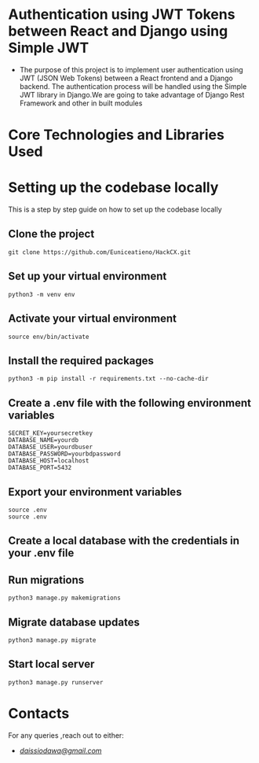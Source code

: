 # Authentication using JWT Tokens between React and Django using Simple JWT

  * The purpose of this project is to implement user authentication using JWT (JSON Web Tokens) between a React frontend and a Django backend. The authentication process will be handled using the Simple JWT library in Django.We are going to take advantage of Django Rest Framework and other in built modules

# Core Technologies and Libraries Used


  

# Setting up the codebase locally

This is a step by step guide on how to set up the codebase locally

Clone the project
----------------------
``` shellgit@github.com:daisy-carolin/ACTSVC.git
git clone https://github.com/Euniceatieno/HackCX.git
```
Set up your virtual environment
----------------------
``` shell
python3 -m venv env
```
Activate your virtual environment
----------------------
``` shell
source env/bin/activate
```
Install the required packages
----------------------
``` shell
python3 -m pip install -r requirements.txt --no-cache-dir
```
Create a .env file with the following environment variables
------------------------------------------------------------------
``` shell
SECRET_KEY=yoursecretkey
DATABASE_NAME=yourdb
DATABASE_USER=yourdbuser
DATABASE_PASSWORD=yourbdpassword
DATABASE_HOST=localhost
DATABASE_PORT=5432
```
Export your environment variables
--------------------------------------------
``` shell
source .env
source .env
```
Create a local database with the credentials in your .env file
---------------------------------------------------------------

Run migrations
----------------------
``` shell
python3 manage.py makemigrations
```
Migrate database updates
----------------------
``` shell
python3 manage.py migrate
```
Start local server
----------------------
``` shell
python3 manage.py runserver
```

# Contacts
For any queries ,reach out to either: 
 * *daissiodawa@gmail.com*




